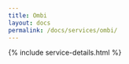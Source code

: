 ```yaml
---
title: Ombi
layout: docs
permalink: /docs/services/ombi/
---
```


{% include service-details.html %}
